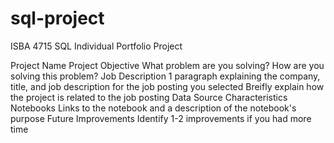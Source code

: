 # sql-project
ISBA 4715 SQL Individual Portfolio Project

Project Name
Project Objective
What problem are you solving?
How are you solving this problem?
Job Description
1 paragraph explaining the company, title, and job description for the job posting you selected
Breifly explain how the project is related to the job posting
Data
Source
Characteristics
Notebooks
Links to the notebook and a description of the notebook's purpose
Future Improvements
Identify 1-2 improvements if you had more time
